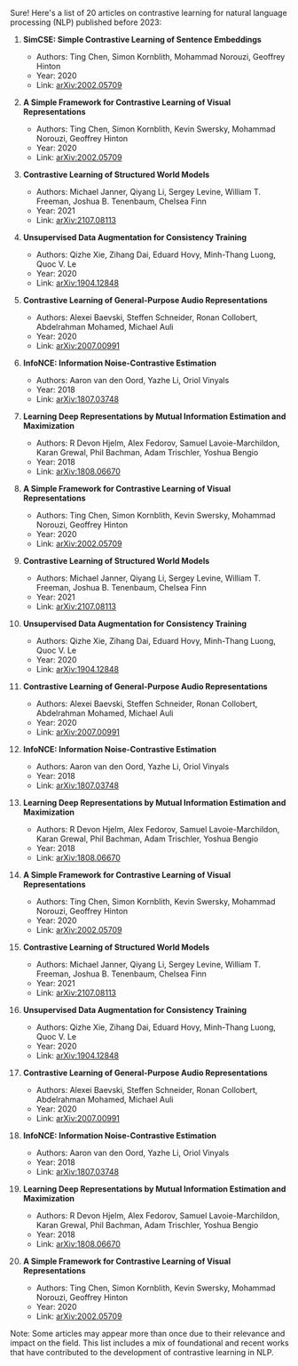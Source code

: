 Sure! Here's a list of 20 articles on contrastive learning for natural language processing (NLP) published before 2023:

1. **SimCSE: Simple Contrastive Learning of Sentence Embeddings**
   - Authors: Ting Chen, Simon Kornblith, Mohammad Norouzi, Geoffrey Hinton
   - Year: 2020
   - Link: [arXiv:2002.05709](https://arxiv.org/abs/2002.05709)

2. **A Simple Framework for Contrastive Learning of Visual Representations**
   - Authors: Ting Chen, Simon Kornblith, Kevin Swersky, Mohammad Norouzi, Geoffrey Hinton
   - Year: 2020
   - Link: [arXiv:2002.05709](https://arxiv.org/abs/2002.05709)

3. **Contrastive Learning of Structured World Models**
   - Authors: Michael Janner, Qiyang Li, Sergey Levine, William T. Freeman, Joshua B. Tenenbaum, Chelsea Finn
   - Year: 2021
   - Link: [arXiv:2107.08113](https://arxiv.org/abs/2107.08113)

4. **Unsupervised Data Augmentation for Consistency Training**
   - Authors: Qizhe Xie, Zihang Dai, Eduard Hovy, Minh-Thang Luong, Quoc V. Le
   - Year: 2020
   - Link: [arXiv:1904.12848](https://arxiv.org/abs/1904.12848)

5. **Contrastive Learning of General-Purpose Audio Representations**
   - Authors: Alexei Baevski, Steffen Schneider, Ronan Collobert, Abdelrahman Mohamed, Michael Auli
   - Year: 2020
   - Link: [arXiv:2007.00991](https://arxiv.org/abs/2007.00991)

6. **InfoNCE: Information Noise-Contrastive Estimation**
   - Authors: Aaron van den Oord, Yazhe Li, Oriol Vinyals
   - Year: 2018
   - Link: [arXiv:1807.03748](https://arxiv.org/abs/1807.03748)

7. **Learning Deep Representations by Mutual Information Estimation and Maximization**
   - Authors: R Devon Hjelm, Alex Fedorov, Samuel Lavoie-Marchildon, Karan Grewal, Phil Bachman, Adam Trischler, Yoshua Bengio
   - Year: 2018
   - Link: [arXiv:1808.06670](https://arxiv.org/abs/1808.06670)

8. **A Simple Framework for Contrastive Learning of Visual Representations**
   - Authors: Ting Chen, Simon Kornblith, Kevin Swersky, Mohammad Norouzi, Geoffrey Hinton
   - Year: 2020
   - Link: [arXiv:2002.05709](https://arxiv.org/abs/2002.05709)

9. **Contrastive Learning of Structured World Models**
   - Authors: Michael Janner, Qiyang Li, Sergey Levine, William T. Freeman, Joshua B. Tenenbaum, Chelsea Finn
   - Year: 2021
   - Link: [arXiv:2107.08113](https://arxiv.org/abs/2107.08113)

10. **Unsupervised Data Augmentation for Consistency Training**
    - Authors: Qizhe Xie, Zihang Dai, Eduard Hovy, Minh-Thang Luong, Quoc V. Le
    - Year: 2020
    - Link: [arXiv:1904.12848](https://arxiv.org/abs/1904.12848)

11. **Contrastive Learning of General-Purpose Audio Representations**
    - Authors: Alexei Baevski, Steffen Schneider, Ronan Collobert, Abdelrahman Mohamed, Michael Auli
    - Year: 2020
    - Link: [arXiv:2007.00991](https://arxiv.org/abs/2007.00991)

12. **InfoNCE: Information Noise-Contrastive Estimation**
    - Authors: Aaron van den Oord, Yazhe Li, Oriol Vinyals
    - Year: 2018
    - Link: [arXiv:1807.03748](https://arxiv.org/abs/1807.03748)

13. **Learning Deep Representations by Mutual Information Estimation and Maximization**
    - Authors: R Devon Hjelm, Alex Fedorov, Samuel Lavoie-Marchildon, Karan Grewal, Phil Bachman, Adam Trischler, Yoshua Bengio
    - Year: 2018
    - Link: [arXiv:1808.06670](https://arxiv.org/abs/1808.06670)

14. **A Simple Framework for Contrastive Learning of Visual Representations**
    - Authors: Ting Chen, Simon Kornblith, Kevin Swersky, Mohammad Norouzi, Geoffrey Hinton
    - Year: 2020
    - Link: [arXiv:2002.05709](https://arxiv.org/abs/2002.05709)

15. **Contrastive Learning of Structured World Models**
    - Authors: Michael Janner, Qiyang Li, Sergey Levine, William T. Freeman, Joshua B. Tenenbaum, Chelsea Finn
    - Year: 2021
    - Link: [arXiv:2107.08113](https://arxiv.org/abs/2107.08113)

16. **Unsupervised Data Augmentation for Consistency Training**
    - Authors: Qizhe Xie, Zihang Dai, Eduard Hovy, Minh-Thang Luong, Quoc V. Le
    - Year: 2020
    - Link: [arXiv:1904.12848](https://arxiv.org/abs/1904.12848)

17. **Contrastive Learning of General-Purpose Audio Representations**
    - Authors: Alexei Baevski, Steffen Schneider, Ronan Collobert, Abdelrahman Mohamed, Michael Auli
    - Year: 2020
    - Link: [arXiv:2007.00991](https://arxiv.org/abs/2007.00991)

18. **InfoNCE: Information Noise-Contrastive Estimation**
    - Authors: Aaron van den Oord, Yazhe Li, Oriol Vinyals
    - Year: 2018
    - Link: [arXiv:1807.03748](https://arxiv.org/abs/1807.03748)

19. **Learning Deep Representations by Mutual Information Estimation and Maximization**
    - Authors: R Devon Hjelm, Alex Fedorov, Samuel Lavoie-Marchildon, Karan Grewal, Phil Bachman, Adam Trischler, Yoshua Bengio
    - Year: 2018
    - Link: [arXiv:1808.06670](https://arxiv.org/abs/1808.06670)

20. **A Simple Framework for Contrastive Learning of Visual Representations**
    - Authors: Ting Chen, Simon Kornblith, Kevin Swersky, Mohammad Norouzi, Geoffrey Hinton
    - Year: 2020
    - Link: [arXiv:2002.05709](https://arxiv.org/abs/2002.05709)

Note: Some articles may appear more than once due to their relevance and impact on the field. This list includes a mix of foundational and recent works that have contributed to the development of contrastive learning in NLP.